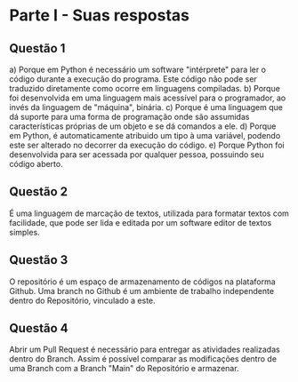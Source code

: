# Parte I - Suas respostas

## Questão 1

a) Porque em Python é necessário um software "intérprete" para ler o código durante a execução do programa. Este código não pode ser traduzido diretamente como ocorre em linguagens compiladas. 
b) Porque foi desenvolvida em uma linguagem mais acessível para o programador, ao invés da linguagem de "máquina", binária. 
c) Porque é uma linguagem que dá suporte para uma forma de  programação onde são assumidas características próprias de um objeto e se dá comandos a ele.
d) Porque em Python, é automaticamente atribuido um tipo à uma variável, podendo este ser alterado no decorrer da execução do código.
e) Porque Python foi desenvolvida para ser acessada por qualquer pessoa, possuindo seu código aberto.


## Questão 2
É uma linguagem de marcação de textos, utilizada para formatar textos com facilidade, que pode ser lida e editada por um software editor de textos simples.


## Questão 3
O repositório é um espaço de armazenamento de códigos na plataforma Github.
Uma branch no Github é um ambiente de trabalho independente dentro do Repositório, vinculado a este.
 

## Questão 4
Abrir um Pull Request é necessário para entregar as atividades realizadas dentro do Branch. Assim é possível comparar as modificações dentro de uma Branch com a Branch "Main" do Repositório e armazenar.
